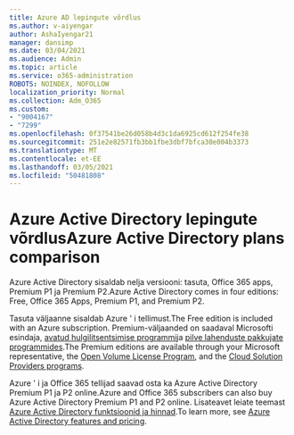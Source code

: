 ```yaml
---
title: Azure AD lepingute võrdlus
ms.author: v-aiyengar
author: AshaIyengar21
manager: dansimp
ms.date: 03/04/2021
ms.audience: Admin
ms.topic: article
ms.service: o365-administration
ROBOTS: NOINDEX, NOFOLLOW
localization_priority: Normal
ms.collection: Adm_O365
ms.custom:
- "9004167"
- "7299"
ms.openlocfilehash: 0f37541be26d058b4d3c1da6925cd612f254fe38
ms.sourcegitcommit: 251e2e82571fb3bb1fbe3dbf7bfca30e004b3373
ms.translationtype: MT
ms.contentlocale: et-EE
ms.lasthandoff: 03/05/2021
ms.locfileid: "50481808"
---
```

# <a name="azure-active-directory-plans-comparison"></a><span data-ttu-id="adcb0-102">Azure Active Directory lepingute võrdlus</span><span class="sxs-lookup"><span data-stu-id="adcb0-102">Azure Active Directory plans comparison</span></span>

<span data-ttu-id="adcb0-103">Azure Active Directory sisaldab nelja versiooni: tasuta, Office 365 apps, Premium P1 ja Premium P2.</span><span class="sxs-lookup"><span data-stu-id="adcb0-103">Azure Active Directory comes in four editions: Free, Office 365 Apps, Premium P1, and Premium P2.</span></span>

<span data-ttu-id="adcb0-104">Tasuta väljaanne sisaldab Azure ' i tellimust.</span><span class="sxs-lookup"><span data-stu-id="adcb0-104">The Free edition is included with an Azure subscription.</span></span> <span data-ttu-id="adcb0-105">Premium-väljaanded on saadaval Microsofti esindaja, [avatud hulgilitsentsimise programmi](https://go.microsoft.com/fwlink/?linkid=2110873)ja [pilve lahenduste pakkujate programmides](https://go.microsoft.com/fwlink/?LinkId=614968&clcid=0x409).</span><span class="sxs-lookup"><span data-stu-id="adcb0-105">The Premium editions are available through your Microsoft representative, the [Open Volume License Program](https://go.microsoft.com/fwlink/?linkid=2110873), and the [Cloud Solution Providers programs](https://go.microsoft.com/fwlink/?LinkId=614968&clcid=0x409).</span></span>

<span data-ttu-id="adcb0-106">Azure ' i ja Office 365 tellijad saavad osta ka Azure Active Directory Premium P1 ja P2 online.</span><span class="sxs-lookup"><span data-stu-id="adcb0-106">Azure and Office 365 subscribers can also buy Azure Active Directory Premium P1 and P2 online.</span></span> <span data-ttu-id="adcb0-107">Lisateavet leiate teemast [Azure Active Directory funktsioonid ja hinnad](https://go.microsoft.com/fwlink/?linkid=2081447).</span><span class="sxs-lookup"><span data-stu-id="adcb0-107">To learn more, see [Azure Active Directory features and pricing](https://go.microsoft.com/fwlink/?linkid=2081447).</span></span>
